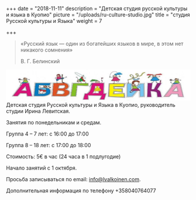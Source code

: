 +++
date = "2018-11-11"
description = "Детская студия русской культуры и языка в Куопио"
picture = "/uploads/ru-culture-studio.jpg"
title = "студия Русской культуры и Языка"
weight = 7

+++
>  «Русский язык — один из богатейших языков в мире, в этом нет никакого сомнения»
>
> В. Г. Белинский 

![](/uploads/ru-culture-studio-logo.png) Детская студия Русской культуры и Языка в Куопио, руководитель студии Ирина Левитская.

Занятия по понедельникам и средам.

Группа 4 – 7 лет: с 16:00 до 17:00

Группа 8 – 18 лет: с 17:00 до 18:00

Стоимость: 5€ в час (24 часа в 1 подлугодие)

Начало занятий с 1 октября.

Просьба записываться по email: info@lvalkoinen.com.

Дополнительная информация по телефону +358040764077